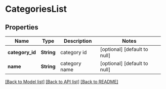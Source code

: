 # CategoriesList
## Properties

| Name | Type | Description | Notes |
|------------ | ------------- | ------------- | -------------|
| **category\_id** | **String** | category id | [optional] [default to null] |
| **name** | **String** | category name | [optional] [default to null] |

[[Back to Model list]](../README.md#documentation-for-models) [[Back to API list]](../README.md#documentation-for-api-endpoints) [[Back to README]](../README.md)

